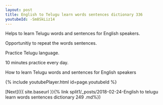 ```yaml
---
layout: post
title: English to Telugu learn words sentences dictionary 336 
youtubeId: -Sm8SkLiz14
---
```

 
 
Helps to learn Telugu words and sentences for English speakers.

Opportunitiy to repeat the words sentences. 

Practice Telugu language. 
 
10 minutes practice every day. 
 
How to learn Telugu words and sentences for English speakers 
 
{% include youtubePlayer.html id=page.youtubeId %}
 
 
[Next]({{ site.baseurl }}{% link  split1/_posts/2018-02-24-English to telugu learn words sentences dictionary 249 .md%})
 

